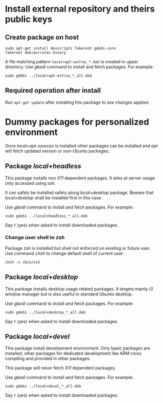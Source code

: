 # Install external repository and theirs public keys

## Create package on host

    sudo apt-get install devscripts fakeroot gdebi-core
    fakeroot debian/rules binary

A file matching pattern `local+apt-extras_*.deb` is created in upper directory.
Use _gbedi_ command to install and fetch packages. For example:

    sudo gdebi ../local+apt-extras_*_all.deb

## Required operation after install

Run `apt-get update` after installing this package to see changes applied.

# Dummy packages for personalized environment

Once _local+apt-sources_ is installed other packages can be installed and _apt_
will fetch updated version or non-Ubuntu packages.

## Package _local+headless_

This package installs non _X11_ dependent packages. It aims at server usage
only accessed using _ssh_.

It can safely be installed safely along _local+desktop_ package. Beware that
_local+desktop_ shall be installed first in this case.

Use _gbedi_ command to install and fetch packages. For example:

    sudo gdebi ../local+headless_*_all.deb

Say `Y` (yes) when asked to install downloaded packages.

### Change user shell to _zsh_

Package _zsh_ is installed but shell not enforced on existing or future user.
Use command _chsh_ to change default shell of current user:

    chsh -s /bin/zsh

## Package _local+desktop_

This package installs desktop usage related packages. It targets mainly _i3_
window manager but is also useful in standard Ubuntu desktop.

Use _gbedi_ command to install and fetch packages. For example:

    sudo gdebi ../local+desktop_*_all.deb

Say `Y` (yes) when asked to install downloaded packages.

## Package _local+devel_

This package install development environment. Only basic packages are
installed, other packages for dedicated development like ARM cross compiling
and provided in other packages.

This package will never fetch _X11_ dependent packages.

Use _gbedi_ command to install and fetch packages. For example:

    sudo gdebi ../local+devel_*_all.deb

Say `Y` (yes) when asked to install downloaded packages.
